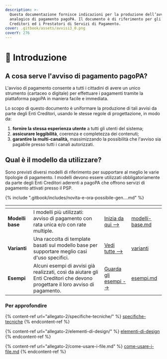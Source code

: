 ```yaml
---
description: >-
  Questa documentazione fornisce indicazioni per la produzione dell’avviso
  analogico di pagamento pagoPA. Il documento è di riferimento per gli Enti
  Creditori ed i Prestatori di Servizi di Pagamento.
cover: .gitbook/assets/avvisi3_0.png
coverY: 276
---
```


# 👋 Introduzione

## A cosa serve l'avviso di pagamento pagoPA?

L'avviso di pagamento consente a tutti i cittadini di avere un unico strumento (cartaceo o digitale) per effettuare i pagamenti tramite la piattaforma pagoPA in maniera facile e immediata.

Lo scopo di questo documento è uniformare la produzione di tali avvisi da parte degli Enti Creditori, usando le stesse regole di progettazione, in modo da:

1. **fornire la stessa esperienza utente** a tutti gli utenti del sistema;
2. **assicurare leggibilità**, coerenza e completezza dei contenuti;
3. **garantire la multi-canalità,** massimizzando la possibilità che l'avviso sia pagabile presso tutti i canali autorizzati.&#x20;

## Qual è il modello da utilizzare?

Sono previsti diversi modelli di riferimento per supportare al meglio le varie tipologie di pagamento. I modelli devono essere utilizzati obbligatoriamente da parte degli Enti Creditori aderenti a pagoPA che offrono servizi di pagamento attivati presso il PSP.

{% include ".gitbook/includes/novita-e-ora-possibile-gen....md" %}

<table data-view="cards"><thead><tr><th></th><th></th><th></th><th data-hidden data-card-target data-type="content-ref"></th></tr></thead><tbody><tr><td><strong>Modelli base</strong></td><td>I modelli più utilizzati: avviso di pagamento con rata unica e/o con rate multiple.</td><td><a href="allegato-1/modelli-base.md">Inizia da qui --></a></td><td><a href="allegato-1/modelli-base.md">modelli-base.md</a></td></tr><tr><td><strong>Varianti</strong></td><td>Una raccolta di template basati sul modello base per supportare meglio  casi d'uso specifici.</td><td><a href="allegato-1/varianti/">Vedi tutte --></a></td><td><a href="allegato-1/varianti/">varianti</a></td></tr><tr><td><strong>Esempi</strong></td><td>Alcuni esempi di avvisi già realizzati, così da aiutare gli Enti Creditori che devono progettare il loro avviso di pagamento.</td><td><a href="allegato-1/esempi.md">Guarda gli esempi --></a></td><td><a href="allegato-1/esempi.md">esempi.md</a></td></tr></tbody></table>

### Per approfondire

{% content-ref url="allegato-2/specifiche-tecniche/" %}
[specifiche-tecniche](allegato-2/specifiche-tecniche/)
{% endcontent-ref %}

{% content-ref url="allegato-2/elementi-di-design/" %}
[elementi-di-design](allegato-2/elementi-di-design/)
{% endcontent-ref %}

{% content-ref url="allegato-2/come-usare-i-file.md" %}
[come-usare-i-file.md](allegato-2/come-usare-i-file.md)
{% endcontent-ref %}
